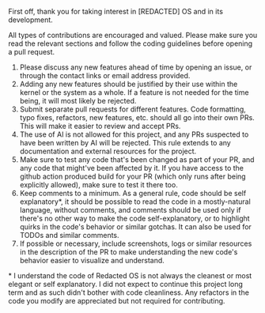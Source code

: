 First off, thank you for taking interest in \[REDACTED] OS and in its development.

All types of contributions are encouraged and valued. Please make sure you read the relevant sections and follow the coding guidelines before opening a pull request.

1. Please discuss any new features ahead of time by opening an issue, or through the contact links or email address provided.
2. Adding any new features should be justified by their use within the kernel or the system as a whole. If a feature is not needed for the time being, it will most likely be rejected.
3. Submit separate pull requests for different features. Code formatting, typo fixes, refactors, new features, etc. should all go into their own PRs. This will make it easier to review and accept PRs.
4. The use of AI is not allowed for this project, and any PRs suspected to have been written by AI will be rejected. This rule extends to any documentation and external resources for the project.
5. Make sure to test any code that's been changed as part of your PR, and any code that might've been affected by it. If you have access to the github action produced build for your PR (which only runs after being explicitly allowed), make sure to test it there too.
6. Keep comments to a minimum. As a general rule, code should be self explanatory\*, it should be possible to read the code in a mostly-natural language, without comments, and comments should be used only if there's no other way to make the code self-explanatory, or to highlight quirks in the code's behavior or similar gotchas. It can also be used for TODOs and similar comments.
7. If possible or necessary, include screenshots, logs or similar resources in the description of the PR to make understanding the new code's behavior easier to visualize and understand.

\* I understand the code of Redacted OS is not always the cleanest or most elegant or self explanatory. I did not expect to continue this project long term and as such didn't bother with code cleanliness. Any refactors in the code you modify are appreciated but not required for contributing.

